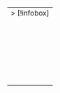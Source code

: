|   |
|---|
|> [!infobox]|
||> ## Dansby Swanson|
||> ![[dansby-swanson.jpeg]]|
||> Dansby Swanson details decision to sign with the Chicago Cubs|
||> ### Chicago Cubs – No. 7|
||> \| Type \| Stat \||
||> \| --- \| --- \||
||> \| Position \| Shortstop \||
||> \| Born \| February 11, 1994 (age 28), Kennesaw, Georgia|
||> \| Bats \| Right \||
||> \| Throws \| Right \||
||> ### MLB debut|
||> August 17, 2016, for the Atlanta Braves|
||> ### MLB statistics|
||> \| Type \| Stat \||
||> \| --- \| --- \||
||> \| AVG \| .256 \||
||> \| HR \| 103 \||
||> \| RBI \| 413 \||
||> ### Teams|
||> - Atlanta Braves (2016-2022)|
||> - Chicago Cubs (2023-)|
||> ### Career highlights and awards|
||> - All-Star (2022)|
||> - World Series champion (2021)|
||> - Gold Glove Award (2022)|